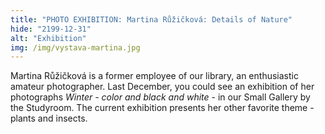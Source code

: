 ```yaml
---
title: "PHOTO EXHIBITION: Martina Růžičková: Details of Nature"
hide: "2199-12-31"
alt: "Exhibition"
img: /img/vystava-martina.jpg
---
```


Martina Růžičková is a former employee of our library, an enthusiastic amateur
photographer. Last December, you could see an exhibition of her photographs
*Winter - color and black and white* - in our Small Gallery by the Studyroom. The
current exhibition presents her other favorite theme - plants and insects.
